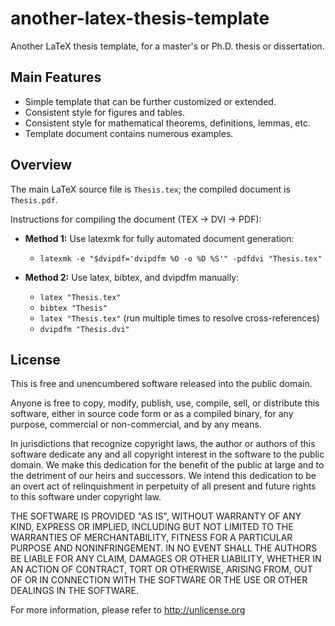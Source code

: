 # another-latex-thesis-template

Another LaTeX thesis template, for a master's or Ph.D. thesis or dissertation.

## Main Features

- Simple template that can be further customized or extended.
- Consistent style for figures and tables.
- Consistent style for mathematical theorems, definitions, lemmas, etc.
- Template document contains numerous examples.

## Overview

The main LaTeX source file is `Thesis.tex`; the compiled document is `Thesis.pdf`.

Instructions for compiling the document (TEX &rarr; DVI &rarr; PDF):

- **Method 1:** Use latexmk for fully automated document generation:
	- `latexmk -e "$dvipdf='dvipdfm %O -o %D %S'" -pdfdvi "Thesis.tex"`

- **Method 2:** Use latex, bibtex, and dvipdfm manually:
	- `latex "Thesis.tex"`
	- `bibtex "Thesis"`
	- `latex "Thesis.tex"` (run multiple times to resolve cross-references)
	- `dvipdfm "Thesis.dvi"`

## License

This is free and unencumbered software released into the public domain.

Anyone is free to copy, modify, publish, use, compile, sell, or distribute this software, either in source code form or as a compiled binary, for any purpose, commercial or non-commercial, and by any means.

In jurisdictions that recognize copyright laws, the author or authors of this software dedicate any and all copyright interest in the software to the public domain. We make this dedication for the benefit of the public at large and to the detriment of our heirs and successors. We intend this dedication to be an overt act of relinquishment in perpetuity of all present and future rights to this software under copyright law.

THE SOFTWARE IS PROVIDED "AS IS", WITHOUT WARRANTY OF ANY KIND, EXPRESS OR IMPLIED, INCLUDING BUT NOT LIMITED TO THE WARRANTIES OF MERCHANTABILITY, FITNESS FOR A PARTICULAR PURPOSE AND NONINFRINGEMENT. IN NO EVENT SHALL THE AUTHORS BE LIABLE FOR ANY CLAIM, DAMAGES OR OTHER LIABILITY, WHETHER IN AN ACTION OF CONTRACT, TORT OR OTHERWISE, ARISING FROM, OUT OF OR IN CONNECTION WITH THE SOFTWARE OR THE USE OR OTHER DEALINGS IN THE SOFTWARE.

For more information, please refer to <http://unlicense.org>

